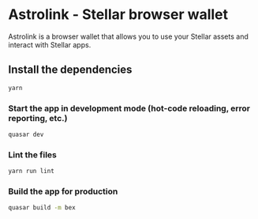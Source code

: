 # Astrolink - Stellar browser wallet
Astrolink is a browser wallet that allows you to use your Stellar assets and interact with Stellar apps.


## Install the dependencies
```bash
yarn
```

### Start the app in development mode (hot-code reloading, error reporting, etc.)
```bash
quasar dev
```

### Lint the files
```bash
yarn run lint
```

### Build the app for production
```bash
quasar build -m bex
```

